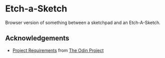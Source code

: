 # Etch-a-Sketch

Browser version of something between a sketchpad and an Etch-A-Sketch.

## Acknowledgements

- [Project Requirements](https://www.theodinproject.com/lessons/foundations-etch-a-sketch) from [The Odin Project](https://www.theodinproject.com/)
